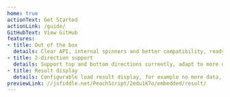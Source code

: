 ```yaml
---
home: true
actionText: Get Started
actionLink: /guide/
GitHubText: View GitHub
features:
- title: Out of the box
  details: Clear API, internal spinners and better compatibility, ready for production immediately
- title: 2-direction support
  details: Support top and bottom directions currently, adapt to more different scenes
- title: Result display
  details: Configurable load result display, for example no more data, no results and etc
previewLink: //jsfiddle.net/PeachScript/2edu1k7o/embedded/result/
---
```


